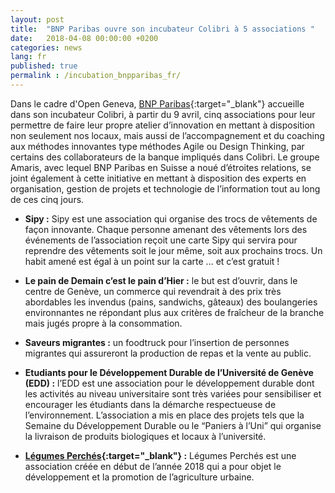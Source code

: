 ```yaml
---
layout: post
title:  "BNP Paribas ouvre son incubateur Colibri à 5 associations "
date:   2018-04-08 00:00:00 +0200
categories: news
lang: fr
published: true
permalink : /incubation_bnpparibas_fr/
---
```


Dans le cadre d'Open Geneva, [BNP Paribas](http://www.bnpparibas.ch/en/){:target="_blank"} accueille dans son incubateur Colibri, à partir du 9 avril, cinq associations pour leur permettre de faire leur propre atelier d’innovation en mettant à disposition non seulement nos locaux, mais aussi de l’accompagnement et du coaching aux méthodes innovantes type méthodes Agile ou Design Thinking, par certains des collaborateurs de la banque impliqués dans Colibri.
Le groupe Amaris, avec lequel BNP Paribas en Suisse a noué d’étroites relations,  se joint également à cette initiative en mettant à disposition des experts en organisation, gestion de projets et technologie de l’information tout au long de ces cinq jours.

*	**Sipy :** Sipy est une association qui organise des trocs de vêtements de façon innovante. Chaque personne amenant des vêtements lors des événements de l’association reçoit une carte Sipy qui servira pour reprendre des vêtements soit le jour même, soit aux prochains trocs. Un habit amené est égal à un point sur la carte ... et c’est gratuit !

*	**Le pain de Demain c’est le pain d’Hier :** le but est d’ouvrir, dans le centre de Genève, un commerce qui revendrait à des prix très abordables les invendus (pains, sandwichs, gâteaux) des boulangeries environnantes ne répondant plus aux critères de fraîcheur de la branche mais jugés propre à la consommation.

*	**Saveurs migrantes :** un foodtruck pour l’insertion de personnes migrantes qui assureront la production de repas et la vente au public.

*	**Etudiants pour le Développement Durable de l’Université de Genève (EDD) :** l’EDD est une association pour le développement durable dont les activités au niveau universitaire sont très variées pour sensibiliser et encourager les étudiants dans la démarche respectueuse de l’environnement.   L’association a mis en place des  projets tels que la Semaine du Développement Durable ou le “Paniers à l’Uni” qui organise la livraison de produits biologiques et locaux à l’université.

*	**[Légumes Perchés](http://legumesperches.ch){:target="_blank"} :** Légumes Perchés est une association créée en début de l’année 2018 qui a pour objet le développement et la promotion de l’agriculture urbaine.

